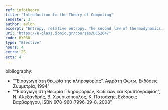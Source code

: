 ```yaml
---
ref: infotheory
title: "Introduction to the Theory of Computing"
semester: 3
author: avlon
excerpt: "Entropy, relative entropy. The second law of thermodynamics. «Asymptotic equipartition» property.  Entropy and stochastic processes. Data compression. Optimal codes,  Huffman code, Shannon-Fano-Elias code. Kolmogorov algorithmic complexity. Channel capacity. Shannon’s fundamental theorem. Differential entropy. Gauss bus. Information theory and advanced statistical issues. Maximum Entropy. Source coding. Approximation by Markov process. Galois bodies. Rate-loss function. Signals and noise. Error Correction Codes. Hamming codes, Reed-Muller codes. Information Theory Applications in investment theory."
uri: "https://e-class.ionio.gr/courses/DCS264/"
code: ΗΥ030
type: "Elective"
hours: 4
extra: 2S
ects: 4
---
```



bibliography: 
  - ““Εισαγωγή στη θεωρία της πληροφορίας”, Αφράτη Φώτω, Εκδόσεις Συμμετρία, 1994"
  - "“Εισαγωγή στη θεωρία Πληροφοριών, Κωδίκων και Κρυπτογραφίας”, Ν. Αλεξανδρής, Β. Χρυσικόπουλος, Κ. Πατσάκης, Εκδόσεις Βαρβαρήγου, ISBN 978-960-7996-39-8, 2008"
  

